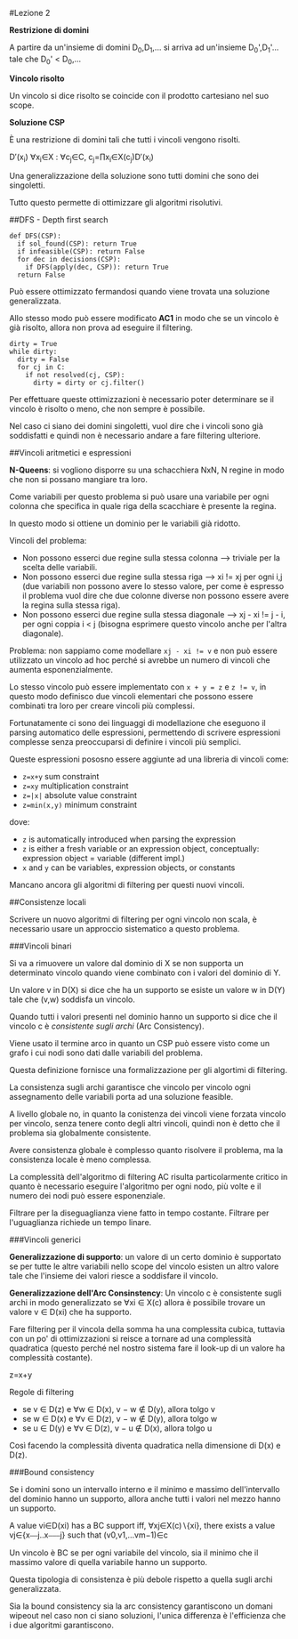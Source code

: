#Lezione 2

__Restrizione di domini__

A partire da un'insieme di domini D<sub>0</sub>,D<sub>1</sub>,... si arriva ad un'insieme D<sub>0</sub>',D<sub>1</sub>'... tale che D<sub>0</sub>' < D<sub>0</sub>,...

__Vincolo risolto__

Un vincolo si dice risolto se coincide con il prodotto cartesiano nel suo scope.

__Soluzione CSP__

È una restrizione di domini tali che tutti i vincoli vengono risolti.

D′(x<sub>i</sub>) ∀x<sub>i</sub>∈X : ∀c<sub>j</sub>∈C, c<sub>j</sub>=∏x<sub>i</sub>∈X(c<sub>j</sub>)D′(x<sub>i</sub>)

Una generalizzazione della soluzione sono tutti domini che sono dei singoletti.

Tutto questo permette di ottimizzare gli algoritmi risolutivi.

##DFS - Depth first search

```
def DFS(CSP):
  if sol_found(CSP): return True
  if infeasible(CSP): return False
  for dec in decisions(CSP):
    if DFS(apply(dec, CSP)): return True
  return False
```

Può essere ottimizzato fermandosi quando viene trovata una soluzione generalizzata.

Allo stesso modo può essere modificato __AC1__ in modo che se un vincolo è già risolto, allora non prova ad eseguire il filtering.

```
dirty = True
while dirty:
  dirty = False
  for cj in C:
    if not resolved(cj, CSP):
      dirty = dirty or cj.filter()
```

Per effettuare queste ottimizzazioni è necessario poter determinare se il vincolo è risolto o meno, che non sempre è possibile.

Nel caso ci siano dei domini singoletti, vuol dire che i vincoli sono già soddisfatti e quindi non è necessario andare a fare filtering ulteriore.

##Vincoli aritmetici e espressioni

__N-Queens__: si vogliono disporre su una schacchiera NxN, N regine in modo che non si possano mangiare tra loro.

Come variabili per questo problema si può usare una variabile per ogni colonna che specifica in quale riga della scacchiare è presente la regina.

In questo modo si ottiene un dominio per le variabili già ridotto.

Vincoli del problema:

- Non possono esserci due regine sulla stessa colonna --> triviale per la scelta delle variabili.
- Non possono esserci due regine sulla stessa riga --> xi != xj per ogni i,j (due variabili non possono avere lo stesso valore, per come è espresso il problema vuol dire che due colonne diverse non possono essere avere la regina sulla stessa riga).
- Non possono esserci due regine sulla stessa diagonale --> xj - xi != j - i, per ogni coppia i < j (bisogna esprimere questo vincolo anche per l'altra diagonale).

Problema: non sappiamo come modellare `xj - xi != v` e non può essere utilizzato un vincolo ad hoc perché si avrebbe un numero di vincoli che aumenta esponenzialmente.

Lo stesso vincolo può essere implementato con `x + y = z` e `z != v`, in questo modo definisco due vincoli elementari che possono essere combinati tra loro per creare vincoli più complessi.

Fortunatamente ci sono dei linguaggi di modellazione che eseguono il parsing automatico delle espressioni, permettendo di scrivere espressioni complesse senza preoccuparsi di definire i vincoli più semplici.

Queste espressioni pososno essere aggiunte ad una libreria di vincoli come:

- `z=x+y` sum constraint
- `z=xy` multiplication constraint
- `z=|x|` absolute value constraint
- `z=min(x,y)` minimum constraint

dove:

- `z` is automatically introduced when parsing the expression
- `z` is either a fresh variable or an expression object, conceptually: expression object = variable (different impl.)
- `x` and `y` can be variables, expression objects, or constants

Mancano ancora gli algoritmi di filtering per questi nuovi vincoli.

##Consistenze locali 

Scrivere un nuovo algoritmi di filtering per ogni vincolo non scala, è necessario usare un approccio sistematico a questo problema.

###Vincoli binari

Si va a rimuovere un valore dal dominio di X se non supporta un determinato vincolo quando viene combinato con i valori del dominio di Y.

Un valore v in D(X) si dice che ha un supporto se esiste un valore w in D(Y) tale che (v,w) soddisfa un vincolo.

Quando tutti i valori presenti nel dominio hanno un supporto si dice che il vincolo c è _consistente sugli archi_ (Arc Consistency).

Viene usato il termine arco in quanto un CSP può essere visto come un grafo i cui nodi sono dati dalle variabili del problema.

Questa definizione fornisce una formalizzazione per gli algortimi di filtering.

La consistenza sugli archi garantisce che vincolo per vincolo ogni assegnamento delle variabili porta ad una soluzione feasible.

A livello globale no, in quanto la conistenza dei vincoli viene forzata vincolo per vincolo, senza tenere conto degli altri vincoli, quindi non è detto che il problema sia globalmente consistente.

Avere consistenza globale è complesso quanto risolvere il problema, ma la consistenza locale è meno complessa.

La complessità dell'algoritmo di filtering AC risulta particolarmente critico in quanto è necessario eseguire l'algoritmo per ogni nodo, più volte e il numero dei nodi può essere esponenziale.

Filtrare per la diseguaglianza viene fatto in tempo costante.
Filtrare per l'uguaglianza richiede un tempo linare.

###Vincoli generici

__Generalizzazione di supporto__: un valore di un certo dominio è supportato se per tutte le altre variabili nello scope del vincolo esisten un altro valore tale che l'insieme dei valori riesce a soddisfare il vincolo.

__Generalizzazione dell'Arc Consinstency__: 
Un vincolo c è consistente sugli archi in modo generalizzato se ∀xi ∈ X(c) allora è possibile trovare un valore v ∈ D(xi) che ha supporto.

Fare filtering per il vincola della somma ha una complessita cubica, tuttavia con un po' di ottimizzazioni si reisce a tornare ad una complessità quadratica (questo perché nel nostro sistema fare il look-up di un valore ha complessità costante).

z=x+y

Regole di filtering

- se v ∈ D(z) e ∀w ∈ D(x), v − w ∉ D(y), allora tolgo v
- se w ∈ D(x) e ∀v ∈ D(z), v − w ∉ D(y), allora tolgo w
- se u ∈ D(y) e ∀v ∈ D(z), v − u ∉ D(x), allora tolgo u

Così facendo la complessità diventa quadratica nella dimensione di D(x) e D(z).

###Bound consistency

Se i domini sono un intervallo interno e il minimo e massimo dell'intervallo del dominio hanno un supporto, allora anche tutti i valori nel mezzo hanno un supporto.

A value vi∈D(xi) has a BC support iff, ∀xj∈X(c)∖{xi}, there exists a value vj∈{x⎯⎯j..x⎯⎯⎯j} such that (v0,v1,…vm−1)∈c

Un vincolo è BC se per ogni variabile del vincolo, sia il minimo che il massimo valore di quella variabile hanno un supporto.

Questa tipologia di consistenza è più debole rispetto a quella sugli archi generalizzata.

Sia la bound consistency sia la arc consistency garantiscono un domani wipeout nel caso non ci siano soluzioni, l'unica differenza è l'efficienza che i due algoritmi garantiscono.
















